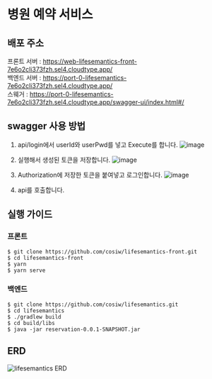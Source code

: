 # 병원 예약 서비스

## 배포 주소
프론트 서버 : https://web-lifesemantics-front-7e6o2cli373fzh.sel4.cloudtype.app/ <br>
백엔드 서버 : https://port-0-lifesemantics-7e6o2cli373fzh.sel4.cloudtype.app/ <br>
스웨거 : https://port-0-lifesemantics-7e6o2cli373fzh.sel4.cloudtype.app/swagger-ui/index.html#/<br>

## swagger 사용 방법
1. api/login에서 userId와 userPwd를 넣고 Execute를 합니다.
![image](https://github.com/cosiw/lifesemantics-front/assets/91179733/cd6ba023-e724-4563-9083-350a0abce237)

2. 실행해서 생성된 토큰을 저장합니다.
![image](https://github.com/cosiw/lifesemantics-front/assets/91179733/5e5b07da-6794-41a8-bff0-bbd865afc012)

3. Authorization에 저장한 토큰을 붙여넣고 로그인합니다.
![image](https://github.com/cosiw/lifesemantics-front/assets/91179733/afa6c26f-4049-4cee-9f4d-39006ea2ae9a)

4. api를 호출합니다.


## 실행 가이드
### 프론트
```
$ git clone https://github.com/cosiw/lifesemantics-front.git
$ cd lifesemantics-front
$ yarn
$ yarn serve
```

### 백엔드
```
$ git clone https://github.com/cosiw/lifesemantics.git
$ cd lifesemantics
$ ./gradlew build
$ cd build/libs
$ java -jar reservation-0.0.1-SNAPSHOT.jar
```

## ERD
![lifesemantics ERD](https://github.com/cosiw/lifesemantics-front/assets/91179733/07193cc3-9df0-46ec-8f80-6278cd0b3ca4)

